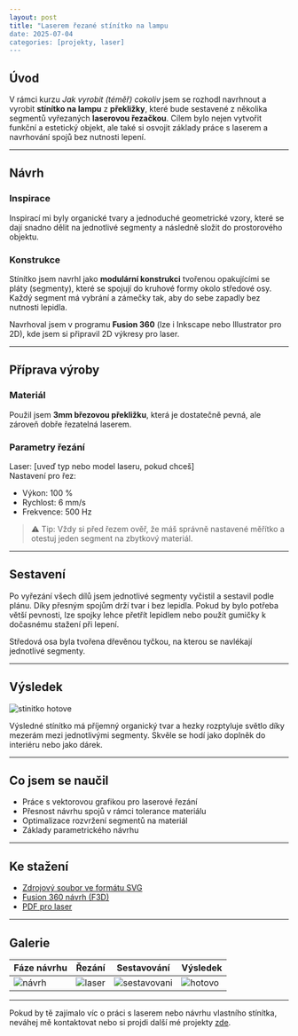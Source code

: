 ```yaml
---
layout: post
title: "Laserem řezané stínítko na lampu
date: 2025-07-04
categories: [projekty, laser]
---
```



## Úvod

V rámci kurzu *Jak vyrobit (téměř) cokoliv* jsem se rozhodl navrhnout a vyrobit **stínítko na lampu** z **překližky**, které bude sestavené z několika segmentů vyřezaných **laserovou řezačkou**. Cílem bylo nejen vytvořit funkční a estetický objekt, ale také si osvojit základy práce s laserem a navrhování spojů bez nutnosti lepení.

---

## Návrh

### Inspirace
Inspirací mi byly organické tvary a jednoduché geometrické vzory, které se dají snadno dělit na jednotlivé segmenty a následně složit do prostorového objektu.

### Konstrukce
Stínítko jsem navrhl jako **modulární konstrukci** tvořenou opakujícími se pláty (segmenty), které se spojují do kruhové formy okolo středové osy. Každý segment má vybrání a zámečky tak, aby do sebe zapadly bez nutnosti lepidla.

Navrhoval jsem v programu **Fusion 360** (lze i Inkscape nebo Illustrator pro 2D), kde jsem si připravil 2D výkresy pro laser.

---

## Příprava výroby

### Materiál
Použil jsem **3mm březovou překližku**, která je dostatečně pevná, ale zároveň dobře řezatelná laserem.

### Parametry řezání
Laser: [uveď typ nebo model laseru, pokud chceš]  
Nastavení pro řez:  
- Výkon: 100 %  
- Rychlost: 6 mm/s  
- Frekvence: 500 Hz

> ⚠️ Tip: Vždy si před řezem ověř, že máš správně nastavené měřítko a otestuj jeden segment na zbytkový materiál.

---

## Sestavení

Po vyřezání všech dílů jsem jednotlivé segmenty vyčistil a sestavil podle plánu. Díky přesným spojům drží tvar i bez lepidla. Pokud by bylo potřeba větší pevnosti, lze spojky lehce přetřít lepidlem nebo použít gumičky k dočasnému stažení při lepení.

Středová osa byla tvořena dřevěnou tyčkou, na kterou se navlékají jednotlivé segmenty.

---

## Výsledek

![stinitko hotove](images/stinitko-hotove.jpg)

Výsledné stínítko má příjemný organický tvar a hezky rozptyluje světlo díky mezerám mezi jednotlivými segmenty. Skvěle se hodí jako doplněk do interiéru nebo jako dárek.

---

## Co jsem se naučil

- Práce s vektorovou grafikou pro laserové řezání
- Přesnost návrhu spojů v rámci tolerance materiálu
- Optimalizace rozvržení segmentů na materiál
- Základy parametrického návrhu

---

## Ke stažení

- [Zdrojový soubor ve formátu SVG](files/stinitko-lampa.svg)
- [Fusion 360 návrh (F3D)](files/stinitko-lampa.f3d)
- [PDF pro laser](files/stinitko-lampa.pdf)

---

## Galerie

| Fáze návrhu | Řezání | Sestavování | Výsledek |
|-------------|--------|-------------|----------|
| ![návrh](images/navrh.jpg) | ![laser](images/rezani.jpg) | ![sestavovani](images/sestavovani.jpg) | ![hotovo](images/stinitko-hotove.jpg) |

---

Pokud by tě zajímalo víc o práci s laserem nebo návrhu vlastního stínítka, neváhej mě kontaktovat nebo si projdi další mé projekty [zde](../).
